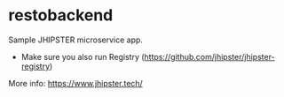 # restobackend
Sample JHIPSTER microservice app.
- Make sure you also run Registry (https://github.com/jhipster/jhipster-registry)

More info: https://www.jhipster.tech/
